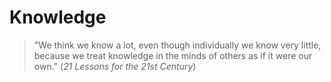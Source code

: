 # Knowledge
> "We think we know a lot, even though individually we know very little, because we treat knowledge in the minds of others as if it were our own."
> (*21 Lessons for the 21st Century*)